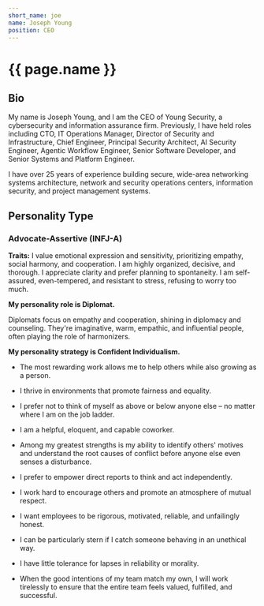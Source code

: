 ```yaml
---
short_name: joe
name: Joseph Young
position: CEO
---
```


# {{ page.name }}

## Bio

My name is Joseph Young, and I am the CEO of Young Security, a cybersecurity and information assurance firm. Previously, I have held roles including CTO, IT Operations Manager, Director of Security and Infrastructure, Chief Engineer, Principal Security Architect, AI Security Engineer, Agentic Workflow Engineer, Senior Software Developer, and Senior Systems and Platform Engineer.

I have over 25 years of experience building secure, wide-area networking systems architecture, network and security operations centers, information security, and project management systems.

## Personality Type

### Advocate-Assertive (INFJ-A)

**Traits:** I value emotional expression and sensitivity, prioritizing empathy, social harmony, and cooperation. I am highly organized, decisive, and thorough. I appreciate clarity and prefer planning to spontaneity. I am self-assured, even-tempered, and resistant to stress, refusing to worry too much.

**My personality role is Diplomat.**

Diplomats focus on empathy and cooperation, shining in diplomacy and counseling. They're imaginative, warm, empathic, and influential people, often playing the role of harmonizers.

**My personality strategy is Confident Individualism.**

- The most rewarding work allows me to help others while also growing as a person.

- I thrive in environments that promote fairness and equality.

- I prefer not to think of myself as above or below anyone else – no matter where I am on the job ladder.

- I am a helpful, eloquent, and capable coworker.

- Among my greatest strengths is my ability to identify others' motives and understand the root causes of conflict before anyone else even senses a disturbance.

- I prefer to empower direct reports to think and act independently.

- I work hard to encourage others and promote an atmosphere of mutual respect.

- I want employees to be rigorous, motivated, reliable, and unfailingly honest.

- I can be particularly stern if I catch someone behaving in an unethical way.

- I have little tolerance for lapses in reliability or morality.

- When the good intentions of my team match my own, I will work tirelessly to ensure that the entire team feels valued, fulfilled, and successful.
